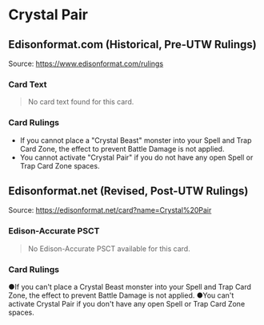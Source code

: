 # Crystal Pair

## Edisonformat.com (Historical, Pre-UTW Rulings)

Source: https://www.edisonformat.com/rulings

### Card Text

> No card text found for this card.

### Card Rulings

*   If you cannot place a "Crystal Beast" monster into your Spell and Trap Card Zone, the effect to prevent Battle Damage is not applied.
*   You cannot activate "Crystal Pair" if you do not have any open Spell or Trap Card Zone spaces.

## Edisonformat.net (Revised, Post-UTW Rulings)

Source: https://edisonformat.net/card?name=Crystal%20Pair

### Edison-Accurate PSCT

> No Edison-Accurate PSCT available for this card.

### Card Rulings

●If you can't place a Crystal Beast monster into your Spell and Trap Card Zone, the effect to prevent Battle Damage is not applied.
●You can't activate Crystal Pair if you don't have any open Spell or Trap Card Zone spaces.
            